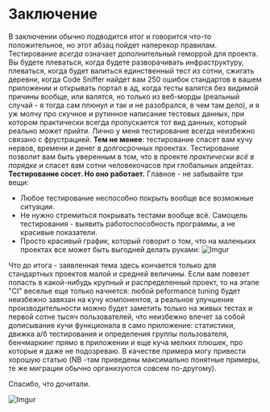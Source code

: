 # Заключение

В заключении обычно подводится итог и говорится что-то положительное,
но этот абзац пойдет наперекор правилам.
Тестирование *всегда* означает дополнительный геморрой для проекта. Вы
будете плеваться, когда будете разворачивать инфраструктуру, плеваться,
когда будет валиться единственный тест из сотни, сжигать деревни, когда
Code Sniffer найдет вам 250 ошибок стандартов в вашем приложении и
открывать портал в ад, когда тесты валятся без видимой причины вообще,
или валятся, но только из веб-морды (реальный случай - я тогда сам
плюнул и так и не разобрался, в чем там дело), и я уж молчу про скучное
и рутинное написание тестовых данных, при котором практически всегда
пропускается тот вид данных, который реально может прийти. Лично у меня
тестирование всегда неизбежно связано с фрустрацией. **Тем не менее**:
тестирование спасет вам кучу нервов, времени и денег в долгосрочных
проектах. Тестирование позволит вам быть уверенным в том, что в проекте
*практически всё в порядке* и спасет вам сотни человекочасов при
глобальных апдейтах.
**Тестирование сосет. Но оно работает.** Главное - не забывайте три вещи:

 * Любое тестирование неспособно покрыть вообще все возможные ситуации.
 * Не нужно стремиться покрывать тестами вообще всё. Самоцель
 тестирования - выявить работоспособность программы, а не красивые
 показатели.
 * Просто красивый график, который говорит о том, что на маленьких
 проектах все может быть выгодней делать руками:
![Imgur](http://i.imgur.com/FZHtZ0m.jpg)

Что до итога - заявленная тема здесь кончается только для стандартных
проектов малой и средней величины. Если вам повезет попасть
в какой-нибудь крупный и распределенный проект, то на этапе "CI" веселье
еще только начнется: любой peformance tuning будет неизбежно завязан на
кучу компонентов, а реальное улучшение производительности можно будет
заметить только на живых тестах и первой сотне тысяч пользователей, что
неизбежно влечет за собой дописывание кучи функционала в само
приложение: статистики, движка а/б тестирования и определения группы
пользователя, бенчмаркинг прямо в приложении и еще куча мелких плюшек,
про которые я даже не подозреваю. В качестве примера могу привести
хорошую статью (NB -там приведены максимально понятные примеры, те же
миграции обычно организуются совсем по-другому).

Спасибо, что дочитали.

![Imgur](http://i.imgur.com/xnJy7qU.jpg?1)

